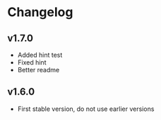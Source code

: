 # Changelog

## v1.7.0
- Added hint test
- Fixed hint
- Better readme

## v1.6.0

- First stable version, do not use earlier versions